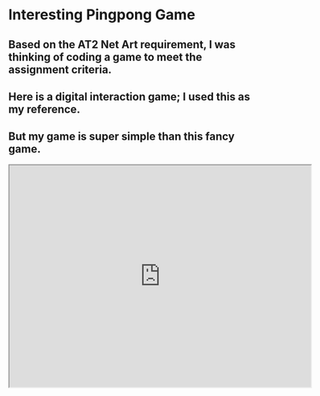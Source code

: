 # Interesting Pingpong Game

## Based on the AT2 Net Art requirement, I was thinking of coding a game to meet the assignment criteria.
## Here is a digital interaction game; I used this as my reference.
## But my game is super simple than this fancy game.

<iframe width=600 height=442 src="https://editor.p5js.org/lz2729/full/t0642p3hV"></iframe>
